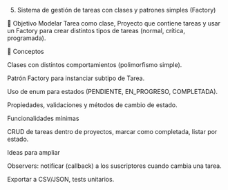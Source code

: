 5) Sistema de gestión de tareas con clases y patrones simples (Factory)

🎯 Objetivo
Modelar Tarea como clase, Proyecto que contiene tareas y usar un Factory para crear distintos tipos de tareas (normal, crítica, programada).

🧩 Conceptos

Clases con distintos comportamientos (polimorfismo simple).

Patrón Factory para instanciar subtipo de Tarea.

Uso de enum para estados (PENDIENTE, EN_PROGRESO, COMPLETADA).

Propiedades, validaciones y métodos de cambio de estado.

Funcionalidades mínimas

CRUD de tareas dentro de proyectos, marcar como completada, listar por estado.

Ideas para ampliar

Observers: notificar (callback) a los suscriptores cuando cambia una tarea.

Exportar a CSV/JSON, tests unitarios.